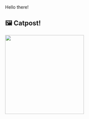 Hello there!



## 🖼️ Catpost!

<sub>
    <img src="https://cdn2.thecatapi.com/images/boo.jpg" height="256">
</sub>

